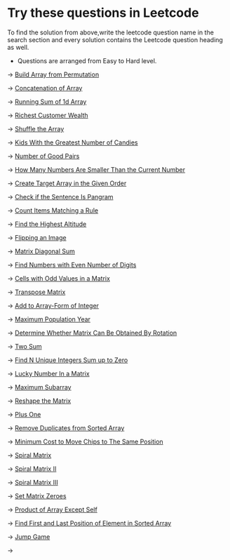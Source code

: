   # Try these questions in Leetcode 

To find the solution from above,write the leetcode question name in the search section and every solution contains the Leetcode question heading as well.

* Questions are arranged from Easy to Hard level.

-> [Build Array from Permutation](https://leetcode.com/problems/build-array-from-permutation/)

-> [Concatenation of Array]()

-> [Running Sum of 1d Array](https://leetcode.com/problems/running-sum-of-1d-array/)

-> [Richest Customer Wealth](https://leetcode.com/problems/richest-customer-wealth/)

-> [Shuffle the Array](https://leetcode.com/problems/shuffle-the-array/)

-> [Kids With the Greatest Number of Candies](https://leetcode.com/problems/kids-with-the-greatest-number-of-candies/)

-> [Number of Good Pairs](https://leetcode.com/problems/number-of-good-pairs/)

-> [How Many Numbers Are Smaller Than the Current Number](https://leetcode.com/problems/how-many-numbers-are-smaller-than-the-current-number/)

-> [Create Target Array in the Given Order](https://leetcode.com/problems/create-target-array-in-the-given-order/)

-> [Check if the Sentence Is Pangram](https://leetcode.com/problems/check-if-the-sentence-is-pangram/)

-> [Count Items Matching a Rule](https://leetcode.com/problems/count-items-matching-a-rule/)

-> [Find the Highest Altitude](https://leetcode.com/problems/count-items-matching-a-rule/)

-> [Flipping an Image](https://leetcode.com/problems/flipping-an-image/)

-> [Matrix Diagonal Sum](https://leetcode.com/problems/matrix-diagonal-sum/)

-> [Find Numbers with Even Number of Digits](https://leetcode.com/problems/find-numbers-with-even-number-of-digits/)

-> [Cells with Odd Values in a Matrix](https://leetcode.com/problems/cells-with-odd-values-in-a-matrix/)

-> [Transpose Matrix](https://leetcode.com/problems/transpose-matrix/)

-> [Add to Array-Form of Integer](https://leetcode.com/problems/add-to-array-form-of-integer/)

-> [Maximum Population Year](https://leetcode.com/problems/maximum-population-year/)

-> [Determine Whether Matrix Can Be Obtained By Rotation](https://leetcode.com/problems/determine-whether-matrix-can-be-obtained-by-rotation/)

-> [Two Sum](https://leetcode.com/problems/two-sum/)

-> [Find N Unique Integers Sum up to Zero](https://leetcode.com/problems/find-n-unique-integers-sum-up-to-zero/)

-> [Lucky Number In a Matrix](https://leetcode.com/problems/lucky-numbers-in-a-matrix/)

-> [Maximum Subarray](https://leetcode.com/problems/maximum-subarray/)

-> [Reshape the Matrix](https://leetcode.com/problems/reshape-the-matrix/)

-> [Plus One](https://leetcode.com/problems/plus-one/)

-> [Remove Duplicates from Sorted Array](https://leetcode.com/problems/remove-duplicates-from-sorted-array/)

-> [Minimum Cost to Move Chips to The Same Position](https://leetcode.com/problems/minimum-cost-to-move-chips-to-the-same-position/)

-> [Spiral Matrix](https://leetcode.com/problems/spiral-matrix/)

-> [Spiral Matrix II](https://leetcode.com/problems/spiral-matrix-ii/)

-> [Spiral Matrix III](https://leetcode.com/problems/spiral-matrix-iii/)

-> [Set Matrix Zeroes](https://leetcode.com/problems/set-matrix-zeroes/)

-> [Product of Array Except Self](https://leetcode.com/problems/product-of-array-except-self/)

-> [Find First and Last Position of Element in Sorted Array](https://leetcode.com/problems/find-first-and-last-position-of-element-in-sorted-array/)

-> [Jump Game](https://leetcode.com/problems/jump-game/)

-> []()
